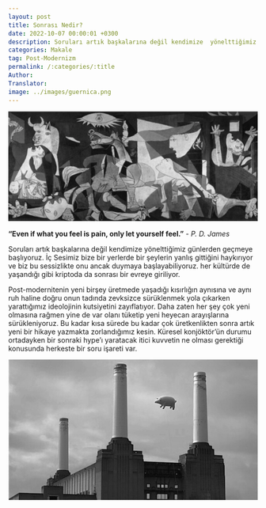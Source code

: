 ```yaml
---
layout: post
title: Sonrası Nedir?
date: 2022-10-07 00:00:01 +0300
description: Soruları artık başkalarına değil kendimize  yönelttiğimiz günlerden geçmeye başlıyoruz.
categories: Makale
tag: Post-Modernizm
permalink: /:categories/:title
Author:
Translator:
image: ../images/guernica.png
---
```


![image](../images/guernica.png)

**“Even if what you feel is pain, only let yourself feel.”** _- P. D. James_

Soruları artık başkalarına değil kendimize  yönelttiğimiz günlerden geçmeye başlıyoruz.  İç Sesimiz bize bir yerlerde bir şeylerin yanlış gittiğini haykırıyor ve biz bu sessizlikte onu ancak duymaya başlayabiliyoruz. her kültürde de yaşandığı gibi kriptoda da sonrası bir evreye giriliyor.

Post-modernitenin yeni birşey üretmede yaşadığı kısırlığın aynısına ve aynı ruh haline doğru onun tadında zevksizce sürüklenmek yola çıkarken yarattığımız ideolojinin kutsiyetini zayıflatıyor. Daha zaten her şey çok yeni olmasına rağmen yine de var olanı tüketip yeni heyecan arayışlarına sürükleniyoruz. Bu kadar kısa sürede bu kadar çok üretkenlikten sonra artık yeni bir hikaye yazmakta zorlandığımız kesin. Küresel konjöktör’ün durumu ortadayken bir sonraki hype’ı yaratacak itici kuvvetin ne olması gerektiği konusunda herkeste bir soru işareti var. 

![image](../images/pfanimal.png)